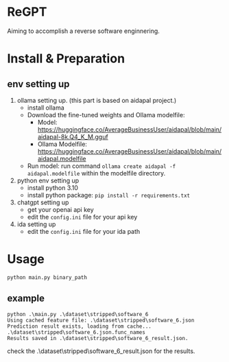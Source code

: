 # ReGPT
Aiming to accomplish a reverse software enginnering.


# Install & Preparation

## env setting up

1. ollama setting up. (this part is based on aidapal project.)
    - install ollama
    - Download the fine-tuned weights and Ollama modelfile:
        - Model: https://huggingface.co/AverageBusinessUser/aidapal/blob/main/aidapal-8k.Q4_K_M.gguf
        - Ollama Modelfile: https://huggingface.co/AverageBusinessUser/aidapal/blob/main/aidapal.modelfile
    - Run model: run command `ollama create aidapal -f aidapal.modelfile` within the modelfile directory.
2. python env setting up
    - install python 3.10
    - install python package: `pip install -r requirements.txt`
3. chatgpt setting up
    - get your openai api key
    - edit the `config.ini` file for your api key
4. ida setting up
    - edit the `config.ini` file for your ida path

# Usage

`python main.py binary_path`


## example
```
python .\main.py .\dataset\stripped\software_6
Using cached feature file: .\dataset\stripped\software_6.json
Prediction result exists, loading from cache... .\dataset\stripped\software_6.json.func_names
Results saved in .\dataset\stripped\software_6_result.json.
```

check the .\dataset\stripped\software_6_result.json for the results.